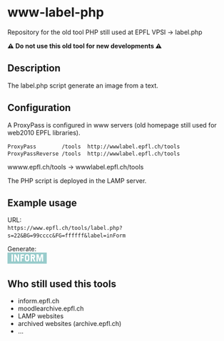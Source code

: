 # www-label-php
Repository for the old tool PHP still used at EPFL VPSI -> label.php  

**:warning: Do not use this old tool for new developments :warning:**

Description
-----------
The label.php script generate an image from a text.

Configuration
-------------
A ProxyPass is configured in www servers (old homepage still used for web2010 EPFL libraries).
```
ProxyPass        /tools  http://wwwlabel.epfl.ch/tools
ProxyPassReverse /tools  http://wwwlabel.epfl.ch/tools
```
wwww.epfl.ch/tools -> wwwlabel.epfl.ch/tools  

The PHP script is deployed in the LAMP server.

Example usage
-------------
URL:  
`https://www.epfl.ch/tools/label.php?s=22&BG=99cccc&FG=ffffff&label=inForm`

Generate:  
<img alt="Exemple label.php" src="https://raw.githubusercontent.com/epfl-idevelop/www-label-php/master/exemple.png">

Who still used this tools
-------------------------
* inform.epfl.ch
* moodlearchive.epfl.ch
* LAMP websites
* archived websites (archive.epfl.ch)
* ...
